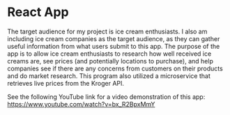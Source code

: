 # React App

The target audience for my project is ice cream enthusiasts. I also am including ice cream companies as the target audience, as they can gather useful information from what users submit to this app. The purpose of the app is to allow ice cream enthusiasts to research how well received ice creams are, see prices (and potentially locations to purchase), and help companies see if there are any concerns from customers on their products and do market research. This program also utilized a microservice that retrieves live prices from the Kroger API.

See the following YouTube link for a video demonstration of this app: https://www.youtube.com/watch?v=bx_R2BpxMmY
